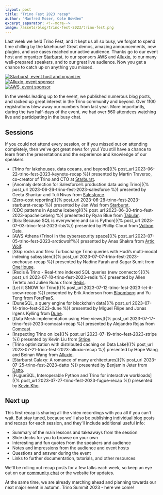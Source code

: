 ```yaml
---
layout: post
title: "Trino Fest 2023 recap"
author: "Manfred Moser, Cole Bowden"
excerpt_separator: <!--more-->
image: /assets/blog/trino-fest-2023/trino-fest.png
---
```


Last week we held Trino Fest, and it kept us all so busy, we forgot to spend
time chilling by the lakehouse! Great demos, amazing announcements, new plugins,
and use cases reached our active audience. Thanks go to our event host and
organizer [Starburst](https://www.starburst.io/), to our sponsors
[AWS](https://aws.amazon.com/) and [Alluxio](https://www.alluxio.io/), to our
many well-prepared speakers, and to our great live audience. Now you get a
chance to catch up on anything you missed.

<!--more-->

<div class="container">
  <div class="row">
    <div class="col-sm">
      <a href="https://www.starburst.io/">
        <img src="{{site.url}}/assets/images/logos/starburst-small.png" title=" Starburst, event host and organizer ">
      </a>
    </div>
    <div class="col-sm">
      <a href="https://www.alluxio.io/">
        <img src="{{site.url}}/assets/images/logos/alluxio-small.png" title="Alluxio, event sponsor">
      </a>
    </div>
    <div class="col-sm">
      <a href="https://aws.amazon.com/">
        <img src="{{site.url}}/assets/images/logos/aws-small.png" title="AWS, event sponsor">
      </a>
    </div>
  </div>
</div>

In the weeks leading up to the event, we published numerous blog posts, and
racked up great interest in the Trino community and beyond. Over 1100
registrations blew away our numbers from last year. More importantly, during the
two half-days of the event, we had over 560 attendees watching live and
participating in the busy chat.

## Sessions

If you could not attend every session, or if you missed out on attending
completely, then we've got great news for you! You still  have a chance to learn
from the presentations and the experience and knowledge of our speakers.

* [Trino for lakehouses, data oceans, and beyond]({% post_url 2023-06-22-trino-fest-2023-keynote-recap %})
  presented by Martin Traverso, co-creator of Trino and CTO at
  [Starburst](https://www.starburst.io/).
* [Anomaly detection for Salesforce’s production data using
  Trino]({% post_url 2023-06-26-trino-fest-2023-salesforce %}) presented by Geeta Shankar and Tuli Nivas
  from [Salesforce](https://www.salesforce.com/).
* [Zero-cost reporting]({% post_url 2023-06-28-trino-fest-2023-starburst-recap
  %}) presented by Jan Waś from
  [Starburst](https://www.starburst.io/).
* [CDC patterns in Apache Iceberg]({% post_url 2023-06-30-trino-fest-2023-apacheiceberg
  %}) presented by Ryan
  Blue from [Tabular](https://tabular.io/).
* [Ibis: Because SQL is everywhere and so is Python]({% post_url 2023-07-03-trino-fest-2023-ibis%})
  presented by Phillip Cloud from [Voltron Data](https://voltrondata.com/).
* [AWS Athena (Trino) in the cybersecurity space]({% post_url 2023-07-05-trino-fest-2023-arcticwolf%})
  presented by Anas Shakra from [Artic Wolf](https://arcticwolf.com/).
* [Skip rocks and files: Turbocharge Trino queries with Hudi’s multi-modal
  indexing subsystem]({% post_url 2023-07-07-trino-fest-2023-onehouse-recap %})
  presented by Nadine Farah and  Sagar Sumit from [OneHouse](https://www.onehouse.ai/).
* [Redis & Trino - Real-time indexed SQL queries (new
  connector)]({% post_url 2023-07-10-trino-fest-2023-redis %}) presented by Allen Terleto and
  Julien Ruaux from [Redis](https://redis.com/).
* [Let it SNOW for Trino]({% post_url 2023-07-12-trino-fest-2023-let-it-snow-recap %})
  presented by Erik Anderson from [Bloomberg](https://www.bloomberg.com/company/values/tech-at-bloomberg/open-source/projects/)
  and Yu Teng from [ForePaaS](https://www.forepaas.com/).
* [DuneSQL, a query engine for blockchain data]({% post_url
  2023-07-14-trino-fest-2023-dune %}) presented by Miguel Filipe and Jonas
  Irgens Kylling from [Dune](https://dune.com/).
* [Data Mesh implementation using Hive views]({% post_url 2023-07-17-trino-fest-2023-comcast-recap %})
  presented by Alejandro Rojas from [Comcast](https://comcast.github.io/).
* [Inspecting Trino on ice]({% post_url 2023-07-19-trino-fest-2023-stripe %}) presented by Kevin Liu
  from [Stripe](https://stripe.com/).
* [Trino optimization with distributed caching on Data Lake]({% post_url 2023-07-21-trino-fest-2023-alluxio-recap %})
  presented by Hope Wang and Beinan Wang from [Alluxio](https://www.alluxio.io/).
* [Starburst Galaxy: A romance of many architectures]({% post_url
  2023-07-25-trino-fest-2023-datto %}) presented by Benjamin Jeter from
  [Datto](https://www.datto.com/).
* [FugueSQL, Interoperable Python and Trino for interactive workloads]({% post_url 2023-07-27-trino-fest-2023-fugue-recap %})
  presented by [Kevin Kho](https://www.linkedin.com/in/kvnkho/).

## Next up

This first recap is sharing all the video recordings with you all if you can't
wait. But stay tuned, because we'll also be publishing individual blog posts and
recaps for each session, and they'll include additional useful info:

* Summary of the main lessons and takeaways from the session
* Slide decks for you to browse on your own
* Interesting and fun quotes from the speakers and audience
* Notes and impressions from the audience and event hosts
* Questions and answer during the event
* Links to further documentation, tutorials, and other resources

We'll be rolling out recap posts for a few talks each week, so keep an eye out
on our [community chat]({{site.url}}/slack.html) or the website for updates.

At the same time, we are already marching ahead and planning towards our next
major event in autumn. Trino Summit 2023 - here we come!

